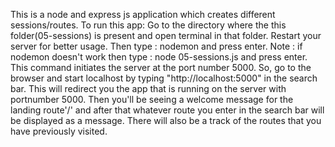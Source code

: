 This is a node and express js application which creates different sessions/routes. To run this app: Go to the directory where the this folder(05-sessions) is present and open terminal in that folder. Restart your server for better usage. Then type : nodemon and press enter. Note : if nodemon doesn't work then type : node 05-sessions.js and press enter. This command initiates the server at the port number 5000. So, go to the browser and start localhost by typing "http://localhost:5000" in the search bar. This will redirect you the app that is running on the server with portnumber 5000. Then you'll be seeing a welcome message for the landing route'/' and after that whatever route you enter in the search bar will be displayed as a message. There will also be a track of the routes that you have previously visited.